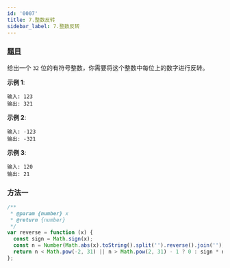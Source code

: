 ```yaml
---
id: '0007'
title: 7.整数反转
sidebar_label: 7.整数反转
---
```


### [题目](https://leetcode-cn.com/problems/reverse-integer/)

给出一个 `32` 位的有符号整数，你需要将这个整数中每位上的数字进行反转。

**示例 1**:

```
输入: 123
输出: 321
```

**示例 2**:

```
输入: -123
输出: -321
```

**示例 3**:

```
输入: 120
输出: 21
```

### 方法一

```js
/**
 * @param {number} x
 * @return {number}
 */
var reverse = function (x) {
  const sign = Math.sign(x);
  const n = Number(Math.abs(x).toString().split('').reverse().join(''));
  return n < Math.pow(-2, 31) || n > Math.pow(2, 31) - 1 ? 0 : sign * n;
};
```

